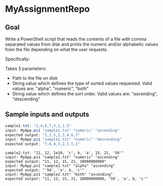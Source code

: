 # MyAssignmentRepo
## Goal
Write a PowerShell script that reads the contents of a file with comma separated values from disk and prints the numeric and/or alphabetic values from the file depending on what the user requests. 

Specifically:

Takes 3 parameters:
- Path to the file on disk
- String value which defines the type of sorted values requested. Valid values are: "alpha", "numeric", "both"
- String value which defines the sort order. Valid values are: "ascending", "descending"

## Sample inputs and outputs

```PowerShell
sample1.txt: "1,4,6,7,3,2,1.5"
input: MyApp.ps1 "sample1.txt" "numeric" "ascending"
expected output: "1,1.5,2,3,4,6,7"
input: MyApp.ps1 "sample1.txt" "numeric" "descending"
expected output: "7,6,4,3,2,1.5,1"
```
```
sample2.txt: "11, 12, 1e10, 'c', b, 'a', 15, 21, '50'"
input: MyApp.ps1 "sample2.txt" "numeric" "ascending"
expected output: "11, 12, 15, 21, 10000000000"
input: MyApp.ps1 "sample2.txt" "alpha" "ascending"
expected output: "'50', 'a', b, 'c'"
input: MyApp.ps1 "sample2.txt" "both" "ascending"
expected output: "11, 12, 15, 21, 10000000000, '50', 'a', b, 'c'"
```
